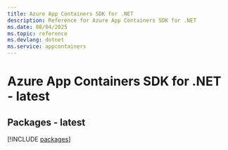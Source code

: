 ```yaml
---
title: Azure App Containers SDK for .NET
description: Reference for Azure App Containers SDK for .NET
ms.date: 08/04/2025
ms.topic: reference
ms.devlang: dotnet
ms.service: appcontainers
---
```

# Azure App Containers SDK for .NET - latest
## Packages - latest
[!INCLUDE [packages](app-containers-index.md)]